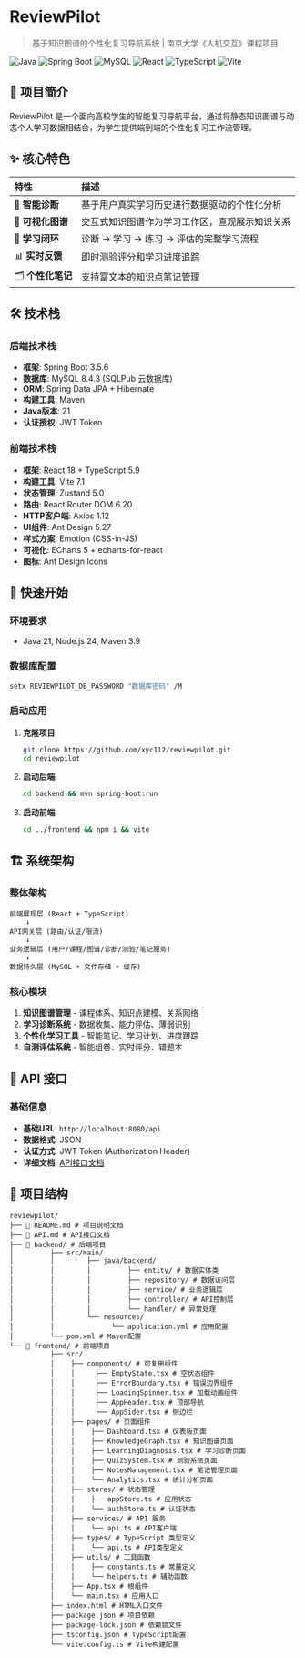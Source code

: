 # ReviewPilot

> 基于知识图谱的个性化复习导航系统 | 南京大学《人机交互》课程项目

![Java](https://img.shields.io/badge/Java-21-007396?style=flat&logo=openjdk&logoColor=white)
![Spring Boot](https://img.shields.io/badge/Spring%20Boot-3-6DB33F?style=flat&logo=springboot&logoColor=white)
![MySQL](https://img.shields.io/badge/MySQL-8-4479A1?style=flat&logo=mysql&logoColor=white)
![React](https://img.shields.io/badge/React-18-61DAFB?style=flat&logo=react&logoColor=white)
![TypeScript](https://img.shields.io/badge/TypeScript-5-3178C6?style=flat&logo=typescript&logoColor=white)
![Vite](https://img.shields.io/badge/Vite-7-646CFF?style=flat&logo=vite&logoColor=white)

## 🎯 项目简介

ReviewPilot 是一个面向高校学生的智能复习导航平台，通过将静态知识图谱与动态个人学习数据相结合，为学生提供端到端的个性化复习工作流管理。

## ✨ 核心特色

| 特性            | 描述                       |
|:--------------|:-------------------------|
| 🎯 **智能诊断**   | 基于用户真实学习历史进行数据驱动的个性化分析   |
| 🎨 **可视化图谱**  | 交互式知识图谱作为学习工作区，直观展示知识关系  |
| 🔄 **学习闭环**   | 诊断 → 学习 → 练习 → 评估的完整学习流程 |
| 📊 **实时反馈**   | 即时测验评分和学习进度追踪            |
| 🗂️ **个性化笔记** | 支持富文本的知识点笔记管理            |

## 🛠️ 技术栈

### 后端技术栈
- **框架**: Spring Boot 3.5.6
- **数据库**: MySQL 8.4.3 (SQLPub 云数据库)
- **ORM**: Spring Data JPA + Hibernate
- **构建工具**: Maven
- **Java版本**: 21
- **认证授权**: JWT Token

### 前端技术栈
- **框架**: React 18 + TypeScript 5.9
- **构建工具**: Vite 7.1
- **状态管理**: Zustand 5.0
- **路由**: React Router DOM 6.20
- **HTTP客户端**: Axios 1.12
- **UI组件**: Ant Design 5.27
- **样式方案**: Emotion (CSS-in-JS)
- **可视化**: ECharts 5 + echarts-for-react
- **图标**: Ant Design Icons

## 🚀 快速开始

### 环境要求
- Java 21, Node.js 24, Maven 3.9

### 数据库配置

```bash
setx REVIEWPILOT_DB_PASSWORD "数据库密码" /M
```


### 启动应用

1. **克隆项目**

	```bash
	git clone https://github.com/xyc112/reviewpilot.git
	cd reviewpilot
	```
	
2. **启动后端**

	```bash
	cd backend && mvn spring-boot:run 
	```
	
3. **启动前端**
	
	```bash
	cd ../frontend && npm i && vite
	```

## 🏗️ 系统架构

### 整体架构

```text
前端展现层 (React + TypeScript)
    ↓
API网关层 (路由/认证/限流)
    ↓
业务逻辑层 (用户/课程/图谱/诊断/测验/笔记服务)
    ↓
数据持久层 (MySQL + 文件存储 + 缓存)
```

### 核心模块

1. **知识图谱管理** - 课程体系、知识点建模、关系网络
2. **学习诊断系统** - 数据收集、能力评估、薄弱识别
3. **个性化学习工具** - 智能笔记、学习计划、进度跟踪
4. **自测评估系统** - 智能组卷、实时评分、错题本

## 🔗 API 接口

### 基础信息

- **基础URL**: `http://localhost:8080/api`
- **数据格式**: JSON
- **认证方式**: JWT Token (Authorization Header)
- **详细文档**: [API接口文档](./API.md)

## 📁 项目结构

```text
reviewpilot/
├── 📄 README.md # 项目说明文档
├── 📄 API.md # API接口文档
├── 📁 backend/ # 后端项目
│         ├── src/main/
│         │        ├── java/backend/
│         │        │         ├── entity/ # 数据实体类
│         │        │         ├── repository/ # 数据访问层
│         │        │         ├── service/ # 业务逻辑层
│         │        │         ├── controller/ # API控制层
│         │        │         └── handler/ # 异常处理
│         │        └── resources/
│         │              └── application.yml # 应用配置
│         └── pom.xml # Maven配置
└── 📁 frontend/ # 前端项目
          ├── src/
          │    ├── components/ # 可复用组件
          │    │     ├── EmptyState.tsx # 空状态组件
          │    │     ├── ErrorBoundary.tsx # 错误边界组件
          │    │     ├── LoadingSpinner.tsx # 加载动画组件
          │    │     ├── AppHeader.tsx # 顶部导航
          │    │     └── AppSider.tsx # 侧边栏
          │    ├── pages/ # 页面组件
          │    │    ├── Dashboard.tsx # 仪表板页面
          │    │    ├── KnowledgeGraph.tsx # 知识图谱页面
          │    │    ├── LearningDiagnosis.tsx # 学习诊断页面
          │    │    ├── QuizSystem.tsx # 测验系统页面
          │    │    ├── NotesManagement.tsx # 笔记管理页面
          │    │    └── Analytics.tsx # 统计分析页面
          │    ├── stores/ # 状态管理
          │    │    ├── appStore.ts # 应用状态
          │    │    └── authStore.ts # 认证状态
          │    ├── services/ # API 服务
          │    │    └── api.ts # API客户端
          │    ├── types/ # TypeScript 类型定义
          │    │    └── api.ts # API类型定义
          │    ├── utils/ # 工具函数
          │    │    ├── constants.ts # 常量定义
          │    │    └── helpers.ts # 辅助函数
          │    ├── App.tsx # 根组件
          │    └── main.tsx # 应用入口
          ├── index.html # HTML入口文件
          ├── package.json # 项目依赖
          ├── package-lock.json # 依赖锁文件
          ├── tsconfig.json # TypeScript配置
          └── vite.config.ts # Vite构建配置
```